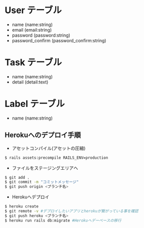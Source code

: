 # User テーブル
* name  (name:string)
* email  (email:string)
* password  (password:string)
* password_confirm  (password_confirm:string)

# Task テーブル
* name  (name:string)
* detail  (detail:text)

# Label テーブル
* name (name:string)

## Herokuへのデプロイ手順

- アセットコンパイル(アセットの圧縮)
```sh
$ rails assets:precompile RAILS_ENV=production
```

- ファイルをステージングエリアへ
```sh
$ git add .
$ git commit -m "コミットメッセージ"
$ git push origin <ブランチ名>
```
- Herokuへデプロイ
```sh
$ heroku create
$ git remote -v #デプロイしたいアプリとherokuが繋がっている事を確認
$ git push heroku <ブランチ名>
$ heroku run rails db:migrate #Herokuへデーベースの移行
```
